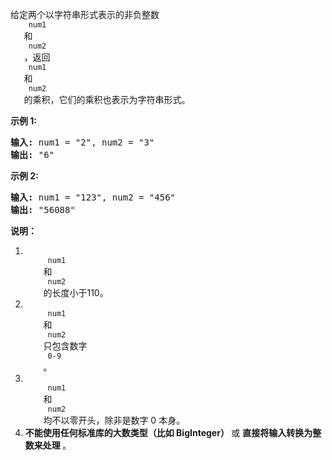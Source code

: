 <html>
 <body>
  <p>
   给定两个以字符串形式表示的非负整数
   <code>
    num1
   </code>
   和
   <code>
    num2
   </code>
   ，返回
   <code>
    num1
   </code>
   和
   <code>
    num2
   </code>
   的乘积，它们的乘积也表示为字符串形式。
  </p>
  <p>
   <strong>
    示例 1:
   </strong>
  </p>
  <pre><strong>输入:</strong> num1 = "2", num2 = "3"
<strong>输出:</strong> "6"</pre>
  <p>
   <strong>
    示例 2:
   </strong>
  </p>
  <pre><strong>输入:</strong> num1 = "123", num2 = "456"
<strong>输出:</strong> "56088"</pre>
  <p>
   <strong>
    说明：
   </strong>
  </p>
  <ol>
   <li>
    <code>
     num1
    </code>
    和
    <code>
     num2
    </code>
    的长度小于110。
   </li>
   <li>
    <code>
     num1
    </code>
    和
    <code>
     num2
    </code>
    只包含数字
    <code>
     0-9
    </code>
    。
   </li>
   <li>
    <code>
     num1
    </code>
    和
    <code>
     num2
    </code>
    均不以零开头，除非是数字 0 本身。
   </li>
   <li>
    <strong>
     不能使用任何标准库的大数类型（比如 BigInteger）
    </strong>
    或
    <strong>
     直接将输入转换为整数来处理
    </strong>
    。
   </li>
  </ol>
 </body>
</html>